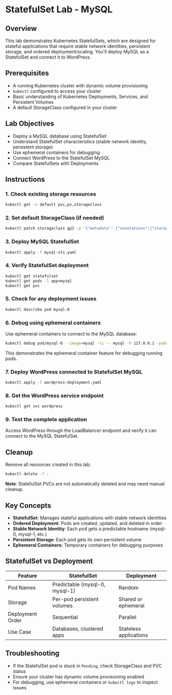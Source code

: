 # StatefulSet Lab - MySQL

## Overview

This lab demonstrates Kubernetes StatefulSets, which are designed for stateful applications that require stable network identities, persistent storage, and ordered deployment/scaling. You'll deploy MySQL as a StatefulSet and connect it to WordPress.

## Prerequisites

- A running Kubernetes cluster with dynamic volume provisioning
- `kubectl` configured to access your cluster
- Basic understanding of Kubernetes Deployments, Services, and Persistent Volumes
- A default StorageClass configured in your cluster

## Lab Objectives

- Deploy a MySQL database using StatefulSet
- Understand StatefulSet characteristics (stable network identity, persistent storage)
- Use ephemeral containers for debugging
- Connect WordPress to the StatefulSet MySQL
- Compare StatefulSets with Deployments

## Instructions

### 1. Check existing storage resources

```bash
kubectl get -n default pvc,pv,storageclass
```

### 2. Set default StorageClass (if needed)

```bash
kubectl patch storageclass gp2 -p '{"metadata": {"annotations":{"storageclass.kubernetes.io/is-default-class":"true"}}}'
```

### 3. Deploy MySQL StatefulSet

```bash
kubectl apply -f mysql-sts.yaml
```

### 4. Verify StatefulSet deployment

```bash
kubectl get statefulset
kubectl get pods -l app=mysql
kubectl get pvc
```

### 5. Check for any deployment issues

```bash
kubectl describe pod mysql-0
```

### 6. Debug using ephemeral containers

Use ephemeral containers to connect to the MySQL database:

```bash
kubectl debug pod/mysql-0 --image=mysql -ti -- mysql -h 127.0.0.1 -padmin
```

This demonstrates the ephemeral container feature for debugging running pods.

### 7. Deploy WordPress connected to StatefulSet MySQL

```bash
kubectl apply -f wordpress-deployment.yaml
```

### 8. Get the WordPress service endpoint

```bash
kubectl get svc wordpress
```

### 9. Test the complete application

Access WordPress through the LoadBalancer endpoint and verify it can connect to the MySQL StatefulSet.

## Cleanup

Remove all resources created in this lab:

```bash
kubectl delete -f .
```

**Note**: StatefulSet PVCs are not automatically deleted and may need manual cleanup.

## Key Concepts

- **StatefulSet**: Manages stateful applications with stable network identities
- **Ordered Deployment**: Pods are created, updated, and deleted in order
- **Stable Network Identity**: Each pod gets a predictable hostname (mysql-0, mysql-1, etc.)
- **Persistent Storage**: Each pod gets its own persistent volume
- **Ephemeral Containers**: Temporary containers for debugging purposes

## StatefulSet vs Deployment

| Feature | StatefulSet | Deployment |
|---------|-------------|------------|
| Pod Names | Predictable (mysql-0, mysql-1) | Random |
| Storage | Per-pod persistent volumes | Shared or ephemeral |
| Deployment Order | Sequential | Parallel |
| Use Case | Databases, clustered apps | Stateless applications |

## Troubleshooting

- If the StatefulSet pod is stuck in `Pending`, check StorageClass and PVC status
- Ensure your cluster has dynamic volume provisioning enabled
- For debugging, use ephemeral containers or `kubectl logs` to inspect issues